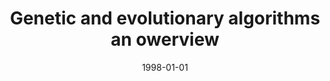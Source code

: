 ---
# Documentation: https://wowchemy.com/docs/managing-content/

title: Genetic and evolutionary algorithms an owerview
subtitle: ''
summary: ''
authors:
- kwasnicka
tags: []
categories: []
date: '1998-01-01'
lastmod: 2022-10-07T04:59:27Z
featured: false
draft: false

# Featured image
# To use, add an image named `featured.jpg/png` to your page's folder.
# Focal points: Smart, Center, TopLeft, Top, TopRight, Left, Right, BottomLeft, Bottom, BottomRight.
image:
  caption: ''
  focal_point: ''
  preview_only: false

# Projects (optional).
#   Associate this post with one or more of your projects.
#   Simply enter your project's folder or file name without extension.
#   E.g. `projects = ["internal-project"]` references `content/project/deep-learning/index.md`.
#   Otherwise, set `projects = []`.
projects: []
publishDate: '2022-10-07T04:59:26.342244Z'
publication_types:
- '4'
abstract: ''
publication: ''
---